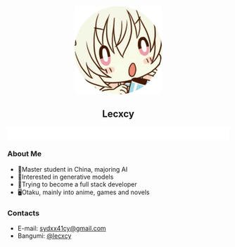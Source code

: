 <p align="center">
  <img src="img/avatar.png" style="width: 200px; height: 200px;"/>
</p>
<h2 align="center">Lecxcy</h2>

<p align="center">
  <img src="img/slogan.svg" align="center" />
</p>

### About Me

- 🏫Master student in China, majoring AI
- 🎈Interested in generative models
- 💪Trying to become a full stack developer
- 🖥Otaku, mainly into anime, games and novels

### Contacts

- E-mail: sydxx41cy@gmail.com
- Bangumi: [@lecxcy](https://bangumi.tv/user/lecxcy)
